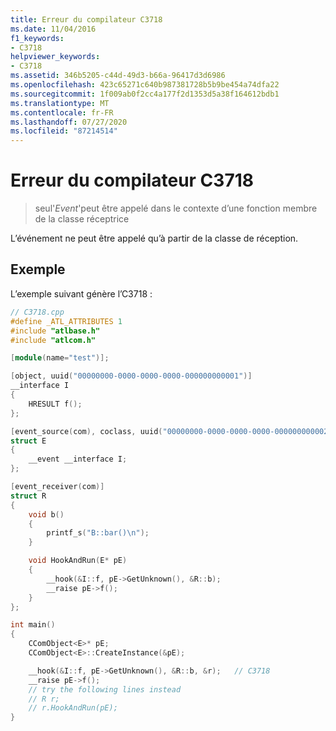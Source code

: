 ```yaml
---
title: Erreur du compilateur C3718
ms.date: 11/04/2016
f1_keywords:
- C3718
helpviewer_keywords:
- C3718
ms.assetid: 346b5205-c44d-49d3-b66a-96417d3d6986
ms.openlocfilehash: 423c65271c640b987381728b5b9be454a74dfa22
ms.sourcegitcommit: 1f009ab0f2cc4a177f2d1353d5a38f164612bdb1
ms.translationtype: MT
ms.contentlocale: fr-FR
ms.lasthandoff: 07/27/2020
ms.locfileid: "87214514"
---
```

# <a name="compiler-error-c3718"></a>Erreur du compilateur C3718

> seul'*Event*'peut être appelé dans le contexte d’une fonction membre de la classe réceptrice

L’événement ne peut être appelé qu’à partir de la classe de réception.

## <a name="example"></a>Exemple

L’exemple suivant génère l’C3718 :

```cpp
// C3718.cpp
#define _ATL_ATTRIBUTES 1
#include "atlbase.h"
#include "atlcom.h"

[module(name="test")];

[object, uuid("00000000-0000-0000-0000-000000000001")]
__interface I
{
    HRESULT f();
};

[event_source(com), coclass, uuid("00000000-0000-0000-0000-000000000002")]
struct E
{
    __event __interface I;
};

[event_receiver(com)]
struct R
{
    void b()
    {
        printf_s("B::bar()\n");
    }

    void HookAndRun(E* pE)
    {
        __hook(&I::f, pE->GetUnknown(), &R::b);
        __raise pE->f();
    }
};

int main()
{
    CComObject<E>* pE;
    CComObject<E>::CreateInstance(&pE);

    __hook(&I::f, pE->GetUnknown(), &R::b, &r);   // C3718
    __raise pE->f();
    // try the following lines instead
    // R r;
    // r.HookAndRun(pE);
}
```
